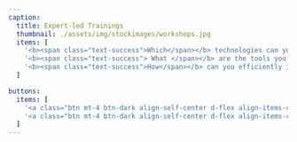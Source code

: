 ```yaml
---
caption:
  title: Expert-led Trainings
  thumbnail: ./assets/img/stockimages/workshops.jpg
  items: [
    '<b><span class="text-success">Which</span></b> technologies can you use to accellerate your success?',
    '<b><span class="text-success"> What </span></b> are the tools you should use to leverage these technologies in your business context?',
    '<b><span class="text-success">How</span></b> can you efficiently integrate these tools into your IT infrastructure to ensure long-term flexibility?'
  ]

buttons:
  items: [
    '<a class="btn mt-4 btn-dark align-self-center d-flex align-items-center" href="/trainings"><i class="fa fa-solid fa-arrow-right pr-3"></i>German Trainings</a>',
    '<a class="btn mt-4 btn-dark align-self-center d-flex align-items-center" href="/trainings_eng"><i class="fa fa-solid fa-arrow-right pr-3"></i>English Trainings</a>'
  ]
---
```

